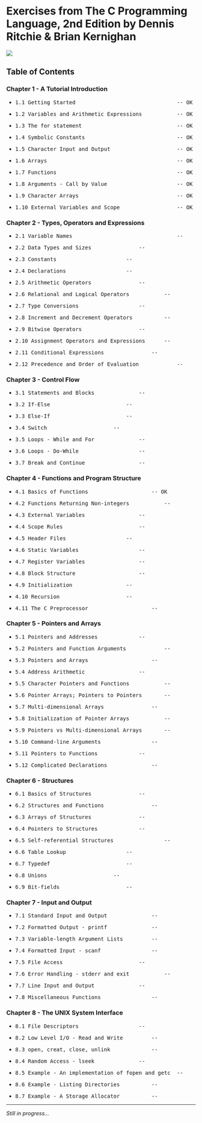 <h1>Exercises from The C Programming Language, 2nd Edition by Dennis Ritchie & Brian Kernighan</h1>
<img src="https://images-na.ssl-images-amazon.com/images/I/41vUdzcR8cL._SX342_SY445_QL70_ML2_.jpg">

<h2>Table of Contents</h2>

<h3>Chapter 1 - A Tutorial Introduction</h3>
<ul>
	<li><pre>1.1 Getting Started                             	-- OK</pre></li>
	<li><pre>1.2 Variables and Arithmetic Expressions        	-- OK</pre></li>
	<li><pre>1.3 The for statement                           	-- OK</pre></li>
	<li><pre>1.4 Symbolic Constants                          	-- OK</pre></li>
	<li><pre>1.5 Character Input and Output                  	-- OK</pre></li>
	<li><pre>1.6 Arrays                                      	-- OK</pre></li>
	<li><pre>1.7 Functions                                   	-- OK</pre></li>
	<li><pre>1.8 Arguments - Call by Value                   	-- OK</pre></li>
	<li><pre>1.9 Character Arrays                            	-- OK</pre></li>
	<li><pre>1.10 External Variables and Scope               	-- OK</pre></li>
</ul>

<h3>Chapter 2 - Types, Operators and Expressions</h3>
<ul>
	<li><pre>2.1 Variable Names                              	--</pre></li>
	<li><pre>2.2 Data Types and Sizes				--</pre></li>
	<li><pre>2.3 Constants						--</pre></li>
	<li><pre>2.4 Declarations					--</pre></li>
	<li><pre>2.5 Arithmetic Operators				--</pre></li>
	<li><pre>2.6 Relational and Logical Operators			--</pre></li>
	<li><pre>2.7 Type Conversions					--</pre></li>
	<li><pre>2.8 Increment and Decrement Operators			--</pre></li>
	<li><pre>2.9 Bitwise Operators					--</pre></li>
	<li><pre>2.10 Assignment Operators and Expressions		--</pre></li>
	<li><pre>2.11 Conditional Expressions				--</pre></li>
	<li><pre>2.12 Precedence and Order of Evaluation			--</pre></li>
</ul>

<h3>Chapter 3 - Control Flow</h3>
<ul>
	<li><pre>3.1 Statements and Blocks				--</pre></li>
	<li><pre>3.2 If-Else						--</pre></li>
	<li><pre>3.3 Else-If						--</pre></li>
	<li><pre>3.4 Switch						--</pre></li>
	<li><pre>3.5 Loops - While and For				--</pre></li>
	<li><pre>3.6 Loops - Do-While					--</pre></li>
	<li><pre>3.7 Break and Continue					--</pre></li>
</ul>

<h3>Chapter 4 - Functions and Program Structure</h3>
<ul>
	<li><pre>4.1 Basics of Functions					-- OK</pre></li> 
	<li><pre>4.2 Functions Returning Non-integers			--</pre></li> 
	<li><pre>4.3 External Variables					--</pre></li>
	<li><pre>4.4 Scope Rules						--</pre></li>
	<li><pre>4.5 Header Files					--</pre></li>
	<li><pre>4.6 Static Variables					--</pre></li>
	<li><pre>4.7 Register Variables					--</pre></li>
	<li><pre>4.8 Block Structure					--</pre></li>
	<li><pre>4.9 Initialization					--</pre></li>
	<li><pre>4.10 Recursion						--</pre></li>
	<li><pre>4.11 The C Preprocessor					--</pre></li>	
</ul>

<h3>Chapter 5 - Pointers and Arrays</h3>
<ul>
	<li><pre>5.1 Pointers and Addresses				--</pre></li>
	<li><pre>5.2 Pointers and Function Arguments			--</pre></li>
	<li><pre>5.3 Pointers and Arrays					--</pre></li>
	<li><pre>5.4 Address Arithmetic					--</pre></li>
	<li><pre>5.5 Character Pointers and Functions			--</pre></li>
	<li><pre>5.6 Pointer Arrays; Pointers to Pointers		--</pre></li>
	<li><pre>5.7 Multi-dimensional Arrays				--</pre></li>
	<li><pre>5.8 Initialization of Pointer Arrays			--</pre></li>
	<li><pre>5.9 Pointers vs Multi-dimensional Arrays		--</pre></li>
	<li><pre>5.10 Command-line Arguments				--</pre></li>
	<li><pre>5.11 Pointers to Functions				--</pre></li>
	<li><pre>5.12 Complicated Declarations				--</pre></li>
</ul>

<h3>Chapter 6 - Structures</h3>
<ul>
	<li><pre>6.1 Basics of Structures				--</pre></li>
	<li><pre>6.2 Structures and Functions				--</pre></li>
	<li><pre>6.3 Arrays of Structures				--</pre></li>
	<li><pre>6.4 Pointers to Structures				--</pre></li>
	<li><pre>6.5 Self-referential Structures				--</pre></li>
	<li><pre>6.6 Table Lookup					--</pre></li>
	<li><pre>6.7 Typedef						--</pre></li>
	<li><pre>6.8 Unions						--</pre></li>
	<li><pre>6.9 Bit-fields						--</pre></li>	
</ul>

<h3>Chapter 7 - Input and Output</h3>
<ul>
	<li><pre>7.1 Standard Input and Output				--</pre></li>
	<li><pre>7.2 Formatted Output - printf				--</pre></li>
	<li><pre>7.3 Variable-length Argument Lists			--</pre></li>
	<li><pre>7.4 Formatted Input - scanf				--</pre></li>
	<li><pre>7.5 File Access						--</pre></li>
	<li><pre>7.6 Error Handling - stderr and exit			--</pre></li>
	<li><pre>7.7 Line Input and Output				--</pre></li>
	<li><pre>7.8 Miscellaneous Functions				--</pre></li>	
</ul>

<h3>Chapter 8 - The UNIX System Interface</h3>
<ul>
	<li><pre>8.1 File Descriptors					--</pre></li>
	<li><pre>8.2 Low Level I/O - Read and Write			--</pre></li>
	<li><pre>8.3 open, creat, close, unlink				--</pre></li>
	<li><pre>8.4 Random Access - lseek				--</pre></li> 
	<li><pre>8.5 Example - An implementation of fopen and getc	--</pre></li>
	<li><pre>8.6 Example - Listing Directories			--</pre></li>
	<li><pre>8.7 Example - A Storage Allocator			--</pre></li>	
</ul>

<hr>

<em>Still in progress...</em>
